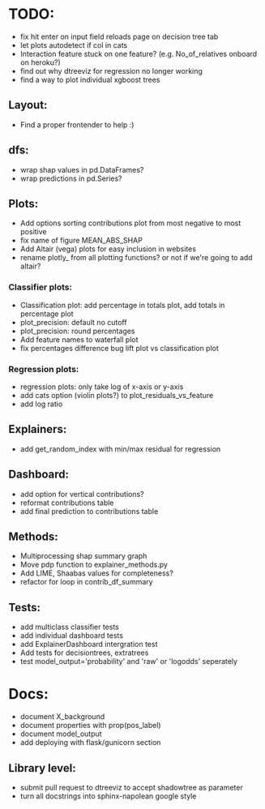 
# TODO:
- fix hit enter on input field reloads page on decision tree tab
- let plots autodetect if col in cats
- Interaction feature stuck on one feature? (e.g. No_of_relatives onboard on heroku?)
- find out why dtreeviz for regression no longer working
- find a way to plot individual xgboost trees

## Layout:
- Find a proper frontender to help :)

## dfs:
- wrap shap values in pd.DataFrames?
- wrap predictions in pd.Series?

## Plots:
- Add options sorting contributions plot from most negative to most positive
- fix name of figure MEAN_ABS_SHAP
- Add Altair (vega) plots for easy inclusion in websites
- rename plotly_ from all plotting functions? or not if we're going to add altair?

### Classifier plots:
- Classification plot: add percentage in totals plot, add totals in percentage plot
- plot_precision: default no cutoff
- plot_precision: round percentages
- Add feature names to waterfall plot
- fix percentages difference bug lift plot vs classification plot

### Regression plots:
- regression plots: only take log of x-axis or y-axis
- add cats option (violin plots?) to plot_residuals_vs_feature
- add log ratio

## Explainers:
- add get_random_index with min/max residual for regression

## Dashboard:
- add option for vertical contributions?
- reformat contributions table
- add final prediction to contributions table

## Methods:
- Multiprocessing shap summary graph 
- Move pdp function to explainer_methods.py
- Add LIME, Shaabas values for completeness?
- refactor for loop in contrib_df_summary

## Tests:
- add multiclass classifier tests
- add individual dashboard tests
- add ExplainerDashboard intergration test
- Add tests for decisiontrees, extratrees
- test model_output='probability' and 'raw' or 'logodds' seperately

# Docs:
- document X_background
- document properties with prop(pos_label)
- document model_output
- add deploying with flask/gunicorn section

## Library level:
- submit pull request to dtreeviz to accept shadowtree as parameter
- turn all docstrings into sphinx-napolean google style

